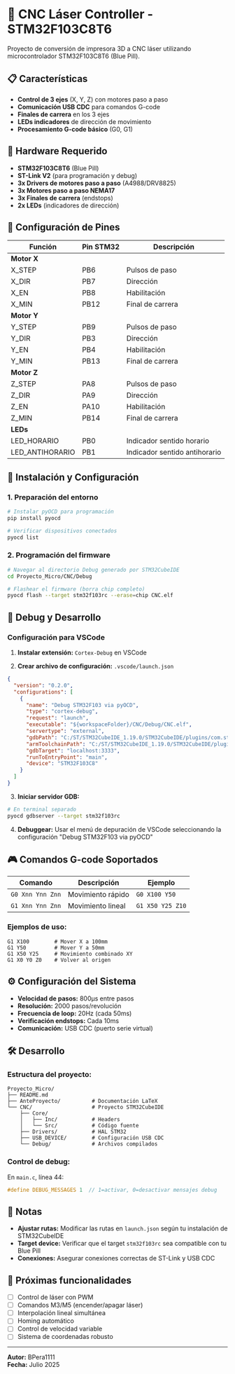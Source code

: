 # 🔧 CNC Láser Controller - STM32F103C8T6

Proyecto de conversión de impresora 3D a CNC láser utilizando microcontrolador STM32F103C8T6 (Blue Pill).

## 📋 Características

- **Control de 3 ejes** (X, Y, Z) con motores paso a paso
- **Comunicación USB CDC** para comandos G-code
- **Finales de carrera** en los 3 ejes
- **LEDs indicadores** de dirección de movimiento
- **Procesamiento G-code básico** (G0, G1)

## 🔧 Hardware Requerido

- **STM32F103C8T6** (Blue Pill)
- **ST-Link V2** (para programación y debug)
- **3x Drivers de motores paso a paso** (A4988/DRV8825)
- **3x Motores paso a paso NEMA17**
- **3x Finales de carrera** (endstops)
- **2x LEDs** (indicadores de dirección)

## 📍 Configuración de Pines

| Función | Pin STM32 | Descripción |
|---------|-----------|-------------|
| **Motor X** | | |
| X_STEP | PB6 | Pulsos de paso |
| X_DIR | PB7 | Dirección |
| X_EN | PB8 | Habilitación |
| X_MIN | PB12 | Final de carrera |
| **Motor Y** | | |
| Y_STEP | PB9 | Pulsos de paso |
| Y_DIR | PB3 | Dirección |
| Y_EN | PB4 | Habilitación |
| Y_MIN | PB13 | Final de carrera |
| **Motor Z** | | |
| Z_STEP | PA8 | Pulsos de paso |
| Z_DIR | PA9 | Dirección |
| Z_EN | PA10 | Habilitación |
| Z_MIN | PB14 | Final de carrera |
| **LEDs** | | |
| LED_HORARIO | PB0 | Indicador sentido horario |
| LED_ANTIHORARIO | PB1 | Indicador sentido antihorario |

## 🚀 Instalación y Configuración

### 1. Preparación del entorno

```bash
# Instalar pyOCD para programación
pip install pyocd

# Verificar dispositivos conectados
pyocd list
```

### 2. Programación del firmware

```bash
# Navegar al directorio Debug generado por STM32CubeIDE
cd Proyecto_Micro/CNC/Debug

# Flashear el firmware (borra chip completo)
pyocd flash --target stm32f103rc --erase=chip CNC.elf
```

## 🐛 Debug y Desarrollo

### Configuración para VSCode

1. **Instalar extensión:** `Cortex-Debug` en VSCode

2. **Crear archivo de configuración:** `.vscode/launch.json`

```json
{
  "version": "0.2.0",
  "configurations": [
    {
      "name": "Debug STM32F103 via pyOCD",
      "type": "cortex-debug",
      "request": "launch",
      "executable": "${workspaceFolder}/CNC/Debug/CNC.elf",
      "servertype": "external",
      "gdbPath": "C:/ST/STM32CubeIDE_1.19.0/STM32CubeIDE/plugins/com.st.stm32cube.ide.mcu.externaltools.gnu-tools-for-stm32.13.3.rel1.win32_1.0.0.202411081344/tools/bin/arm-none-eabi-gdb.exe",
      "armToolchainPath": "C:/ST/STM32CubeIDE_1.19.0/STM32CubeIDE/plugins/com.st.stm32cube.ide.mcu.externaltools.gnu-tools-for-stm32.13.3.rel1.win32_1.0.0.202411081344/tools/bin",
      "gdbTarget": "localhost:3333",
      "runToEntryPoint": "main",
      "device": "STM32F103C8"
    }
  ]
}
```

3. **Iniciar servidor GDB:**

```bash
# En terminal separado
pyocd gdbserver --target stm32f103rc
```

4. **Debuggear:** Usar el menú de depuración de VSCode seleccionando la configuración "Debug STM32F103 via pyOCD"

## 🎮 Comandos G-code Soportados

| Comando | Descripción | Ejemplo |
|---------|-------------|---------|
| `G0 Xnn Ynn Znn` | Movimiento rápido | `G0 X100 Y50` |
| `G1 Xnn Ynn Znn` | Movimiento lineal | `G1 X50 Y25 Z10` |

### Ejemplos de uso:

```gcode
G1 X100        # Mover X a 100mm
G1 Y50         # Mover Y a 50mm
G1 X50 Y25     # Movimiento combinado XY
G1 X0 Y0 Z0    # Volver al origen
```

## ⚙️ Configuración del Sistema

- **Velocidad de pasos:** 800μs entre pasos
- **Resolución:** 2000 pasos/revolución
- **Frecuencia de loop:** 20Hz (cada 50ms)
- **Verificación endstops:** Cada 10ms
- **Comunicación:** USB CDC (puerto serie virtual)

## 🛠️ Desarrollo

### Estructura del proyecto:

```
Proyecto_Micro/
├── README.md
├── AnteProyecto/          # Documentación LaTeX
└── CNC/                   # Proyecto STM32CubeIDE
    ├── Core/
    │   ├── Inc/           # Headers
    │   └── Src/           # Código fuente
    ├── Drivers/           # HAL STM32
    ├── USB_DEVICE/        # Configuración USB CDC
    └── Debug/             # Archivos compilados
```

### Control de debug:

En `main.c`, línea 44:
```c
#define DEBUG_MESSAGES 1  // 1=activar, 0=desactivar mensajes debug
```

## 📝 Notas

- **Ajustar rutas:** Modificar las rutas en `launch.json` según tu instalación de STM32CubeIDE
- **Target device:** Verificar que el target `stm32f103rc` sea compatible con tu Blue Pill
- **Conexiones:** Asegurar conexiones correctas de ST-Link y USB CDC

## 🔮 Próximas funcionalidades

- [ ] Control de láser con PWM
- [ ] Comandos M3/M5 (encender/apagar láser)
- [ ] Interpolación lineal simultánea
- [ ] Homing automático
- [ ] Control de velocidad variable
- [ ] Sistema de coordenadas robusto

---

**Autor:** BPera1111  
**Fecha:** Julio 2025